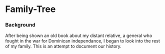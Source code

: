 # Family-Tree

### Background
After being shown an old book about my distant relative, a general who fought in the war for Dominican independance, I began to look into the rest of my family.
This is an attempt to document our history. 
